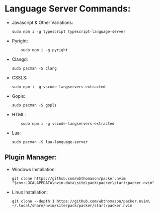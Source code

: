 # Language Server Commands:
* Javascript & Other Variations:
    ```
	sudo npm i -g typescript typescript-language-server
    ```

* Pyright:
    ```
        sudo npm i -g pyright
    ```

* Clangd:
    ```
	sudo pacman -S clang	
    ```
* CSSLS:
    ```
	sudo npm i -g vscode-langservers-extracted
    ```

* Gopls:
    ```
	sudo pacman -S gopls
    ```

* HTML:
    ```
        sudo npm i -g vscode-langservers-extracted
    ```

* Lua:
    ```
	sudo pacman -S lua-language-server
    ```

## Plugin Manager:
* Windows Installation:
    ```
    git clone https://github.com/wbthomason/packer.nvim "$env:LOCALAPPDATA\nvim-data\site\pack\packer\start\packer.nvim"
    ```

* Linux Installation:
    ```
    git clone --depth 1 https://github.com/wbthomason/packer.nvim\ ~/.local/share/nvim/site/pack/packer/start/packer.nvim
    ```

